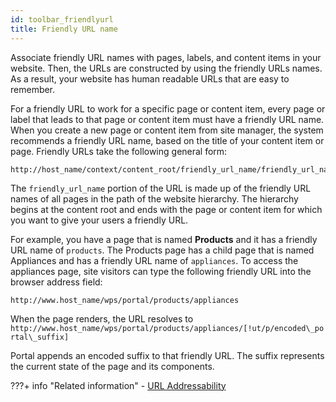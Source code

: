 ```yaml
---
id: toolbar_friendlyurl
title: Friendly URL name
---
```


Associate friendly URL names with pages, labels, and content items in your website. Then, the URLs are constructed by using the friendly URLs names. As a result, your website has human readable URLs that are easy to remember.

For a friendly URL to work for a specific page or content item, every page or label that leads to that page or content item must have a friendly URL name. When you create a new page or content item from site manager, the system recommends a friendly URL name, based on the title of your content item or page. Friendly URLs take the following general form:

```
http://host_name/context/content_root/friendly_url_name/friendly_url_name/[!ut/p/encoded_portal_suffix]
```

The `friendly_url_name` portion of the URL is made up of the friendly URL names of all pages in the path of the website hierarchy. The hierarchy begins at the content root and ends with the page or content item for which you want to give your users a friendly URL.

For example, you have a page that is named **Products** and it has a friendly URL name of `products`. The Products page has a child page that is named Appliances and has a friendly URL name of `appliances`. To access the appliances page, site visitors can type the following friendly URL into the browser address field:

```
http://www.host_name/wps/portal/products/appliances
```

When the page renders, the URL resolves to `http://www.host_name/wps/portal/products/appliances/[!ut/p/encoded\_portal\_suffix]`

Portal appends an encoded suffix to that friendly URL. The suffix represents the current state of the page and its components.

???+ info "Related information"
    - [URL Addressability](../../../create_sites/url_addressing/index.md)